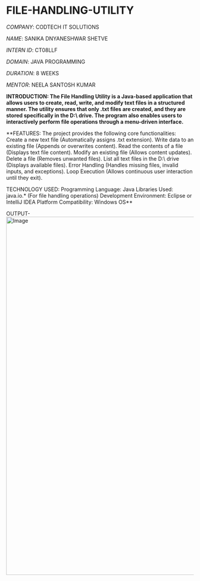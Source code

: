 # FILE-HANDLING-UTILITY

*COMPANY*: CODTECH IT SOLUTIONS

*NAME*: SANIKA DNYANESHWAR SHETVE

*INTERN ID*: CT08LLF

*DOMAIN*: JAVA PROGRAMMING

*DURATION*: 8 WEEKS

*MENTOR*: NEELA SANTOSH KUMAR

**INTRODUCTION: The File Handling Utility is a Java-based application that allows users to create, read, write, and modify text files in a structured manner. The utility ensures that only .txt files are created, and they are stored specifically in the D:\ drive. The program also enables users to interactively perform file operations through a menu-driven interface.**

**FEATURES: The project provides the following core functionalities:
Create a new text file (Automatically assigns .txt extension).
Write data to an existing file (Appends or overwrites content).
Read the contents of a file (Displays text file content).
Modify an existing file (Allows content updates).
Delete a file (Removes unwanted files).
List all text files in the D:\ drive (Displays available files).
Error Handling (Handles missing files, invalid inputs, and exceptions).
Loop Execution (Allows continuous user interaction until they exit).

TECHNOLOGY USED: 
Programming Language: Java
Libraries Used: java.io.* (For file handling operations)
Development Environment: Eclipse or IntelliJ IDEA
Platform Compatibility: Windows OS**

OUTPUT-
<img width="960" alt="Image" src="https://github.com/user-attachments/assets/ef6e2a3c-5675-448c-8c52-1223c79d650f" />
